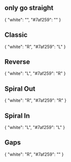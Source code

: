 ## only go straight
{
  "white": "",
  "#7af259": ""
}


## Classic
{
  "white": "R",
  "#7af259": "L"
}

## Reverse
{
  "white": "L",
  "#7af259": "R"
}

## Spiral Out
{
  "white": "R",
  "#7af259": "R"
}

## Spiral In
{
  "white": "L",
  "#7af259": "L"
}

## Gaps
{
  "white": "R",
  "#7af259": ""
}

